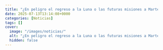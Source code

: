 ```yaml
---
title: "¿En peligro el regreso a la Luna o las futuras misiones a Marte? La NASA está experimentando la peor fuga de talentos de su historia y la razón tiene nombre propio - Trump"
date: 2025-07-13T13:14:08+0000
categories: [Noticias]
tags: []
cover:
  image: "/images/noticias/"
  alt: "¿En peligro el regreso a la Luna o las futuras misiones a Marte? La NASA está experimentando la peor fuga de talentos de su historia y la razón tiene nombre propio - Trump"
  hidden: false
---
```




